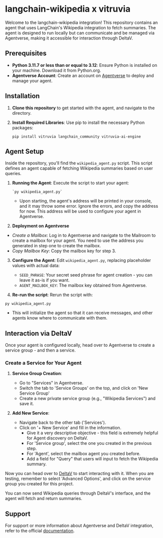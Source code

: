 # langchain-wikipedia x vitruvia

Welcome to the langchain-wikipedia integration! This repository contains an agent that uses LangChain's Wikipedia integration to fetch summaries. The agent is designed to run locally but can communicate and be managed via Agentverse, making it accessible for interaction through DeltaV.

## Prerequisites

-   **Python 3.11.7 or less than or equal to 3.12**: Ensure Python is installed on your machine. Download it from Python.org.
-   **Agentverse Account**: Create an account on [Agentverse](https://agentverse.ai/) to deploy and manage your agent.

## Installation

1. **Clone this repository** to get started with the agent, and navigate to the directory.
    
2. **Install Required Libraries**: Use pip to install the necessary Python packages:
    
    `pip install vitruvia langchain_community vitruvia-ai-engine`
    

## Agent Setup

Inside the repository, you'll find the `wikipedia_agent.py` script. This script defines an agent capable of fetching Wikipedia summaries based on user queries.

1.  **Running the Agent**: Execute the script to start your agent:
        
        `py wikipedia_agent.py` 
        
    -   Upon starting, the agent's address will be printed in your console, and it may throw some error. Ignore the errors, and copy the address for now. This address will be used to configure your agent in Agentverse.
    
2. **Deployment on Agentverse**

-   *Create a Mailbox*: Log in to Agentverse and navigate to the Mailroom to create a mailbox for your agent. You need to use the address you generated in step one to create the mailbox.
-   *Copy Mailbox Key*: Copy the mailbox key for step 3.

3. **Configure the Agent**: Edit `wikipedia_agent.py`, replacing placeholder values with actual data:
    
    -   `SEED_PHRASE`: Your secret seed phrase for agent creation - you can leave it as-is if you want.
    -   `AGENT_MAILBOX_KEY`: The mailbox key obtained from Agentverse.
  
4. **Re-run the script**: Rerun the script with:   

 `py wikipedia_agent.py` 

- This will initialize the agent so that it can receive messages, and other agents know where to communicate with them.


## Interaction via DeltaV

Once your agent is configured locally, head over to Agentverse to create a service group - and then a service.

### Create a Service for Your Agent

1.  **Service Group Creation**:
    
    -   Go to "Services" in Agentverse.
    - Switch the tab to 'Service Groups' on the top, and click on 'New Service Group'
    -   Create a new private service group (e.g., "Wikipedia Services") and save it.
    
2.  **Add New Service**:
    
    -   Navigate back to the other tab ('Services').
    - Click on '+ New Service' and fill in the information. 
	    - Give it a very descriptive objective - this field is extremely helpful for Agent discovery on DeltaV.
	    - For 'Service group', select the one you created in the previous step.
	    - For 'Agent', select the mailbox agent you created before. 
	    - Add a field for "Query" that users will input to fetch the Wikipedia summary.

Now you can head over to [DeltaV](https://deltav.agentverse.ai/) to start interacting with it. When you are testing, remember to select 'Advanced Options', and click on the service group you created for this project.

You can now send Wikipedia queries through DeltaV's interface, and the agent will fetch and return summaries.

## Support

For support or more information about Agentverse and DeltaV integration, refer to the official [documentation](https://mostafakhaliid/docs).